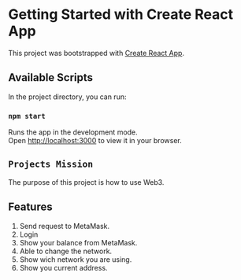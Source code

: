 # Getting Started with Create React App

This project was bootstrapped with [Create React App](https://github.com/facebook/create-react-app).

## Available Scripts

In the project directory, you can run:

### `npm start`

Runs the app in the development mode.\
Open [http://localhost:3000](http://localhost:3000) to view it in your browser.

## `Projects Mission`

The purpose of this project is how to use Web3.

## Features

1. Send request to MetaMask.
2. Login 
3. Show your balance from MetaMask.
4. Able to change the network.
5. Show wich network you are using.
6. Show you current address.
